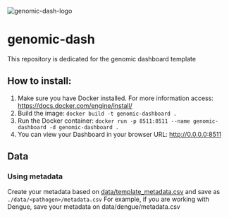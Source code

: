 ![genomic-dash-logo](https://github.com/BIA-lab/genomic-dash/assets/48869631/e1c6b505-8f16-4881-9744-1900b4d7ae83)

# genomic-dash

This repository is dedicated for the genomic dashboard template

## How to install:
1. Make sure you have Docker installed. For more information access: https://docs.docker.com/engine/install/
2. Build the image: `docker build -t genomic-dashboard .`
3. Run the Docker container: `docker run -p 8511:8511 --name genomic-dashboard -d genomic-dashboard .` 
4. You can view your Dashboard in your browser URL: http://0.0.0.0:8511

## Data

### Using metadata
Create your metadata based on [data/template_metadata.csv](data/template_metadata.csv) and save as `./data/<pathogen>/metadata.csv`
For example, if you are working with Dengue, save your metadata on data/dengue/metadata.csv
